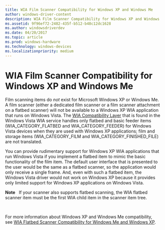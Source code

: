 ```yaml
---
title: WIA Film Scanner Compatibility for Windows XP and Windows Me
author: windows-driver-content
description: WIA Film Scanner Compatibility for Windows XP and Windows Me
ms.assetid: 9f96ef72-2482-435f-b512-b48c12dc1628
ms.author: windowsdriverdev
ms.date: 04/20/2017
ms.topic: article
ms.prod: windows-hardware
ms.technology: windows-devices
ms.localizationpriority: medium
---
```


# WIA Film Scanner Compatibility for Windows XP and Windows Me





Film scanning items do *not* exist for Microsoft Windows XP or Windows Me. A film scanner (either a dedicated film scanner or a film scanner attachment on a flatbed scanner) will not be available to a Windows XP WIA application that runs on Windows Vista. The [WIA Compatibility Layer](wia-compatibility-layer.md) that is found in the Windows Vista WIA service handles only flatbed and basic feeder items (WIA\_CATEGORY\_FLATBED and WIA\_CATEGORY\_FEEDER) for Windows Vista devices when they are used with Windows XP applications; film and storage items (WIA\_CATEGORY\_FILM and WIA\_CATEGORY\_FINISHED\_FILE) are not translated.

You can provide rudimentary support for Windows XP WIA applications that run Windows Vista if you implement a flatbed item to mimic the basic functionality of the film item. The default user interface that is presented to the user would be the same as a flatbed scanner, so the application would only receive a single frame. And, even with such a flatbed item, the Windows Vista driver would not work on Windows XP because it provides only limited support for Windows XP applications on Windows Vista.

**Note**   If your scanner also supports flatbed scanning, the WIA flatbed scanner item must be the first WIA child item in the scanner item tree.

 

For more information about Windows XP and Windows Me compatibility, see [WIA Flatbed Scanner Compatibility for Windows Me and Windows XP](wia-flatbed-scanner-compatibility-for-windows-xp-and-windows-me.md).

 

 





